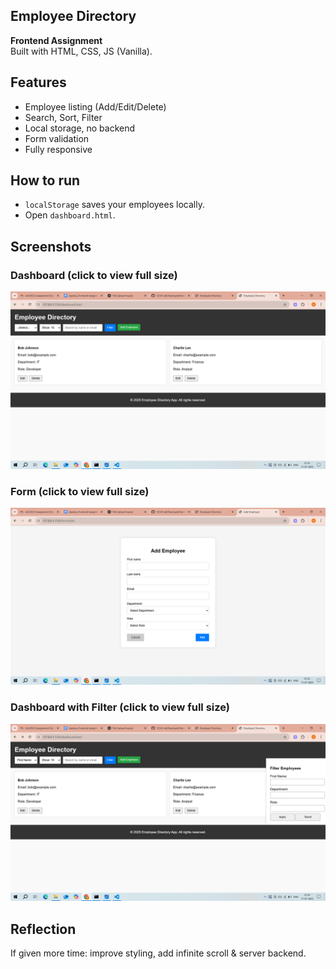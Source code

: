 ## Employee Directory

**Frontend Assignment**  
Built with HTML, CSS, JS (Vanilla).

## Features
- Employee listing (Add/Edit/Delete)
- Search, Sort, Filter
- Local storage, no backend
- Form validation
- Fully responsive

## How to run
- `localStorage` saves your employees locally.
- Open `dashboard.html`.

## Screenshots 

### Dashboard (click to view full size)
[![Dashboard](screenshots/image1.png)](screenshots/image1.png)

### Form (click to view full size)
[![Form](screenshots/image2.png)](screenshots/image2.png)

### Dashboard with Filter (click to view full size)
[![Dashboard with Filter](screenshots/image3.png)](screenshots/image3.png)

## Reflection
If given more time: improve styling, add infinite scroll & server backend.
